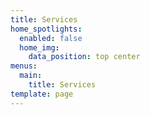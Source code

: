 ```yaml
---
title: Services
home_spotlights:
  enabled: false
  home_img:
    data_position: top center
menus:
  main:
    title: Services
template: page
---
```

